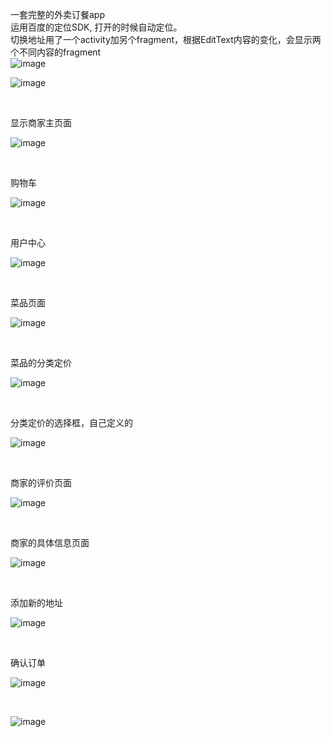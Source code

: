 一套完整的外卖订餐app<br/>
运用百度的定位SDK, 打开的时候自动定位。<br/>
切换地址用了一个activity加另个fragment，根据EditText内容的变化，会显示两个不同内容的fragment<br/>
![image](https://github.com/smay1227/Baelish/blob/master/image/location.jpg)<br/>

![image](https://github.com/smay1227/Baelish/blob/master/image/locationpoi.jpg)<br/>

 <br/>

显示商家主页面<br/>

![image](https://github.com/smay1227/Baelish/blob/master/image/shopmain.jpg)<br/>

 <br/>

购物车<br/>

![image](https://github.com/smay1227/Baelish/blob/master/image/cart.jpg)<br/>

<br/>

用户中心<br/>

![image](https://github.com/smay1227/Baelish/blob/master/image/usercenter.jpg)<br/>

<br/>

菜品页面<br/>

![image](https://github.com/smay1227/Baelish/blob/master/image/shop.jpg)<br/>

 <br/>

菜品的分类定价<br/>

![image](https://github.com/smay1227/Baelish/blob/master/image/dishpop1.jpg)<br/>

 <br/>

分类定价的选择框，自己定义的<br/>

![image](https://github.com/smay1227/Baelish/blob/master/image/dishpop2.jpg)<br/>

 <br/>

商家的评价页面<br/>

![image](https://github.com/smay1227/Baelish/blob/master/image/shopcomment.jpg)<br/>

 <br/>

商家的具体信息页面<br/>

![image](https://github.com/smay1227/Baelish/blob/master/image/shopinfo.jpg)<br/>

 <br/>

添加新的地址<br/>

![image](https://github.com/smay1227/Baelish/blob/master/image/newaddr.jpg)<br/>

<br/>

确认订单<br/>

![image](https://github.com/smay1227/Baelish/blob/master/image/orderconfirm2.jpg)<br/>

 <br/>

![image](https://github.com/smay1227/Baelish/blob/master/image/orderconfirm1.jpg)<br/>

